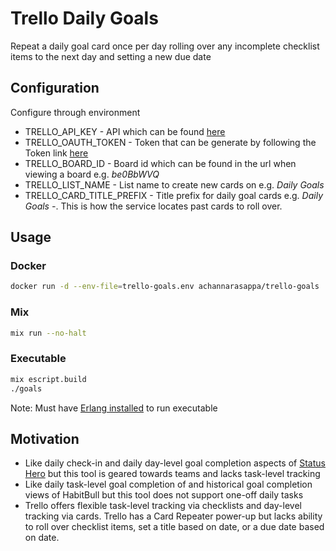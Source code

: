 # Trello Daily Goals

Repeat a daily goal card once per day rolling over any incomplete checklist items to the next day and setting a new due date

## Configuration
Configure through environment
* TRELLO_API_KEY - API which can be found [here](https://trello.com/app-key)
* TRELLO_OAUTH_TOKEN - Token that can be generate by following the Token link [here](https://trello.com/app-key)
* TRELLO_BOARD_ID - Board id which can be found in the url when viewing a board e.g. _be0BbWVQ_
* TRELLO_LIST_NAME - List name to create new cards on e.g. _Daily Goals_
* TRELLO_CARD_TITLE_PREFIX - Title prefix for daily goal cards e.g. _Daily Goals -_. This is how the service locates past cards to roll over.

## Usage
### Docker
```sh
docker run -d --env-file=trello-goals.env achannarasappa/trello-goals
```
### Mix
```sh
mix run --no-halt
```
### Executable
```sh
mix escript.build
./goals
```
Note: Must have [Erlang installed](http://www.erlang.org/downloads) to run executable 

## Motivation
- Like daily check-in and daily day-level goal completion aspects of [Status Hero](https://statushero.com/) but this tool is geared towards teams and lacks task-level tracking
- Like daily task-level goal completion of and historical goal completion views of HabitBull but this tool does not support one-off daily tasks
- Trello offers flexible task-level tracking via checklists and day-level tracking via cards. Trello has a Card Repeater power-up but lacks ability to roll over checklist items, set a title based on date, or a due date based on date.

